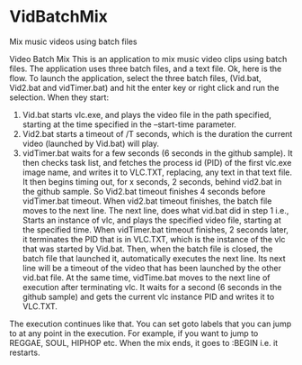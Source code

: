 # VidBatchMix
Mix music videos using batch files

Video Batch Mix
This is an application to mix music video clips using batch files.
The application uses three batch files, and a text file.
Ok, here is the flow. To launch the application, select the three batch files, (Vid.bat, Vid2.bat and vidTimer.bat) and hit the enter key or right click and run the selection. When they start:
1.	 Vid.bat starts vlc.exe, and plays the video file in the path specified, starting at the time specified in the –start-time parameter.
2.	Vid2.bat starts a timeout of /T seconds, which is the duration the current video (launched by Vid.bat) will play.
3.	vidTimer.bat waits for a few seconds (6 seconds in the github sample). It then checks task list, and fetches the process id (PID) of the first vlc.exe image name, and writes it to VLC.TXT, replacing, any text in that text file. It then begins timing out, for x seconds, 2 seconds, behind vid2.bat in the github sample. So Vid2.bat timeout finishes 4 seconds before vidTimer.bat timeout. When vid2.bat timeout finishes, the batch file moves to the next line. The next line, does what vid.bat did in step 1 i.e., Starts an instance of vlc, and plays the specified video file, starting at the specified time. When vidTimer.bat timeout finishes, 2 seconds later, it terminates the PID that is in VLC.TXT, which is the instance of the vlc that was started by Vid.bat. Then, when the batch file is closed, the batch file that launched it, automatically executes the next line. Its next line will be a timeout of the video that has been launched by the other vid.bat file. At the same time, vidTime.bat moves to the next line of execution after terminating vlc. It waits for a second (6 seconds in the github sample) and gets the current vlc instance PID and writes it to VLC.TXT. 

The execution continues like that.  You can set goto labels that you can jump to at any point in the execution. For example, if you want to jump to REGGAE, SOUL, HIPHOP etc. When the mix ends, it goes to :BEGIN i.e. it restarts.
